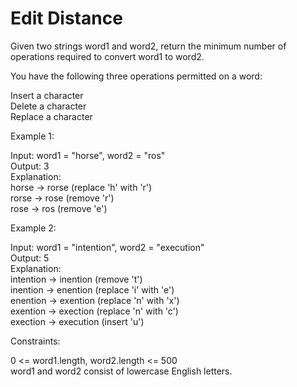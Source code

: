 # Edit Distance

Given two strings word1 and word2, return the minimum number of operations required to convert word1 to word2.

You have the following three operations permitted on a word:

Insert a character\
Delete a character\
Replace a character

Example 1:

Input: word1 = "horse", word2 = "ros"\
Output: 3\
Explanation: \
horse -> rorse (replace 'h' with 'r')\
rorse -> rose (remove 'r')\
rose -> ros (remove 'e')

Example 2:

Input: word1 = "intention", word2 = "execution"\
Output: 5\
Explanation: \
intention -> inention (remove 't')\
inention -> enention (replace 'i' with 'e')\
enention -> exention (replace 'n' with 'x')\
exention -> exection (replace 'n' with 'c')\
exection -> execution (insert 'u')

Constraints:

0 <= word1.length, word2.length <= 500\
word1 and word2 consist of lowercase English letters.